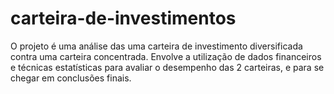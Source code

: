 # carteira-de-investimentos
O projeto é uma análise das uma carteira de investimento diversificada contra uma carteira concentrada. Envolve a utilização de dados financeiros e técnicas estatísticas para avaliar o desempenho das 2 carteiras, e para se chegar em conclusões finais.

